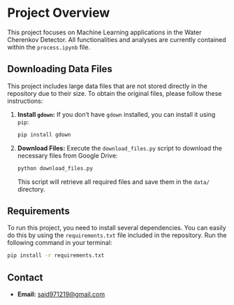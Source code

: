 # Project Overview

This project focuses on Machine Learning applications in the Water Cherenkov Detector. All functionalities and analyses are currently contained within the `process.ipynb` file.

## Downloading Data Files

This project includes large data files that are not stored directly in the repository due to their size. To obtain the original files, please follow these instructions:

1. **Install `gdown`:** If you don’t have `gdown` installed, you can install it using `pip`:

    ```bash
    pip install gdown
    ```

2. **Download Files:** Execute the `download_files.py` script to download the necessary files from Google Drive:

    ```bash
    python download_files.py
    ```

   This script will retrieve all required files and save them in the `data/` directory.

## Requirements

To run this project, you need to install several dependencies. You can easily do this by using the `requirements.txt` file included in the repository. Run the following command in your terminal:

```bash
pip install -r requirements.txt
```

## Contact

- **Email:** said971219@gmail.com

